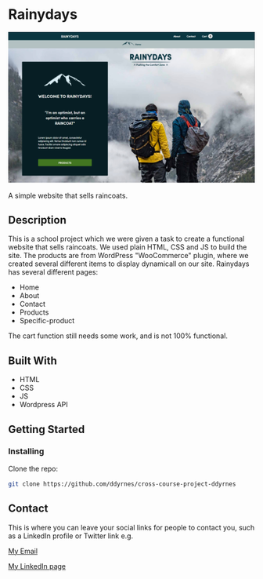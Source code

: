 # Rainydays

![Screenshot](rainydays_screenshot.jpg)

A simple website that sells raincoats.

## Description

This is a school project which we were given a task to create a functional website that sells raincoats.
We used plain HTML, CSS and JS to build the site. 
The products are from WordPress "WooCommerce" plugin, where we created several different items to display dynamicall on our site.
Rainydays has several different pages:
- Home
- About
- Contact
- Products
- Specific-product

The cart function still needs some work, and is not 100% functional.

## Built With

- HTML
- CSS
- JS
- Wordpress API

## Getting Started

### Installing

Clone the repo:

```bash
git clone https://github.com/ddyrnes/cross-course-project-ddyrnes
```

## Contact

This is where you can leave your social links for people to contact you, such as a LinkedIn profile or Twitter link e.g.

[My Email](dev.dyrnes@gmail.com)

[My LinkedIn page]([www.linkedin.com](https://www.linkedin.com/in/daniel-dyrnes-3a478a253/))

